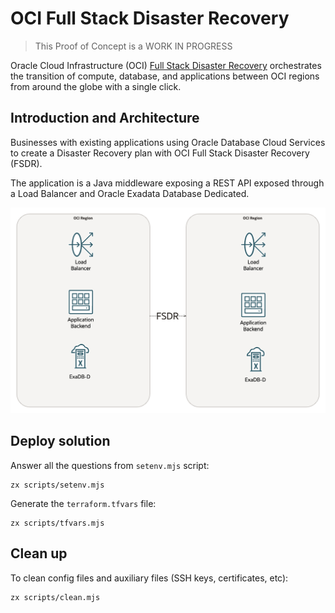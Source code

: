 # OCI Full Stack Disaster Recovery

> This Proof of Concept is a WORK IN PROGRESS

Oracle Cloud Infrastructure (OCI) [Full Stack Disaster Recovery](https://www.oracle.com/cloud/full-stack-disaster-recovery/) orchestrates the transition of compute, database, and applications between OCI regions from around the globe with a single click.

## Introduction and Architecture

Businesses with existing applications using Oracle Database Cloud Services to create a Disaster Recovery plan with OCI Full Stack Disaster Recovery (FSDR).

The application is a Java middleware exposing a REST API exposed through a Load Balancer and Oracle Exadata Database Dedicated.

![Architecture](./images/fsdr_architecture.drawio.png)

## Deploy solution

Answer all the questions from `setenv.mjs` script:

```
zx scripts/setenv.mjs
```

Generate the `terraform.tfvars` file:

```
zx scripts/tfvars.mjs
```

## Clean up

To clean config files and auxiliary files (SSH keys, certificates, etc):

```
zx scripts/clean.mjs
```
